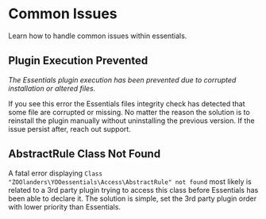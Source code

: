 # Common Issues

Learn how to handle common issues within essentials.

## Plugin Execution Prevented

_The Essentials plugin execution has been prevented due to corrupted installation or altered files._

If you see this error the Essentials files integrity check has detected that some file are corrupted or missing. No matter the reason the solution is to reinstall the plugin manually without uninstalling the previous version. If the issue persist after, reach out support.

## AbstractRule Class Not Found

A fatal error displaying `Class "ZOOlanders\YOOessentials\Access\AbstractRule" not found` most likely is related to a 3rd party plugin trying to access this class before Essentials has been able to declare it. The solution is simple, set the 3rd party plugin order with lower priority than Essentials.
